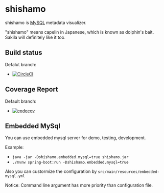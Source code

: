 # shishamo

shishamo is [MySQL](https://www.mysql.com/) metadata visualizer.

"shishamo" means capelin in Japanese, which is known as dolphin's bait.  
Sakila will definitely like it too.

## Build status

Defalut branch:   
* [![CircleCI](https://circleci.com/gh/su-kun1899/shishamo/tree/master.svg?style=svg)](https://circleci.com/gh/su-kun1899/shishamo/tree/master)

## Coverage Report

Default branch:
* [![codecov](https://codecov.io/gh/su-kun1899/shishamo/branch/master/graph/badge.svg)](https://codecov.io/gh/su-kun1899/shishamo)

## Embedded MySql

You can use embedded mysql server for demo, testing, development.

Example:  
- `java -jar -Dshishamo.embedded.mysql=true shishamo.jar`
- `./mvnw spring-boot:run -Dshishamo.embedded.mysql=true`  

Also you can custormize the configuration by `src/main/resources/embedded-mysql.yml`  

Notice:
Command line argument has more priority than configuration file.
